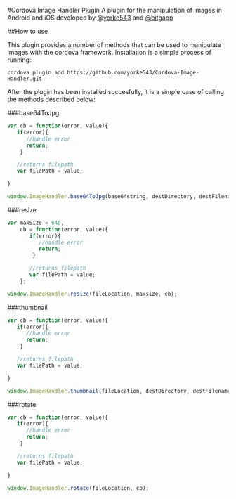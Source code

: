 #Cordova Image Handler Plugin
A plugin for the manipulation of images in Android and iOS developed by [@yorke543](https://github.com/yorke543) and [@bitgapp](https://github.com/bitgapp)

##How to use

This plugin provides a number of methods that can be used to manipulate images with the cordova framework. Installation is a simple process of running:

`cordova plugin add https://github.com/yorke543/Cordova-Image-Handler.git`

After the plugin has been installed succesfully, it is a simple case of calling the methods described below:

###base64ToJpg

```javascript
var cb = function(error, value){
   if(error){
      //handle error
      return;
    }

   //returns filepath
   var filePath = value;

}

window.ImageHandler.base64ToJpg(base64string, destDirectory, destFilename, cb);
```

###resize

```javascript
var maxSize = 640,
    cb = function(error, value){
       if(error){
          //handle error
          return;
        }

       //returns filepath
       var filePath = value;
    };

window.ImageHandler.resize(fileLocation, maxsize, cb);
```


###thumbnail

```javascript
var cb = function(error, value){
   if(error){
      //handle error
      return;
    }

   //returns filepath
   var filePath = value;

}

window.ImageHandler.thumbnail(fileLocation, destDirectory, destFilename, size, cb);
```

###rotate

```javascript
var cb = function(error, value){
   if(error){
      //handle error
      return;
    }

   //returns filepath
   var filePath = value;

}

window.ImageHandler.rotate(fileLocation, cb);
```
